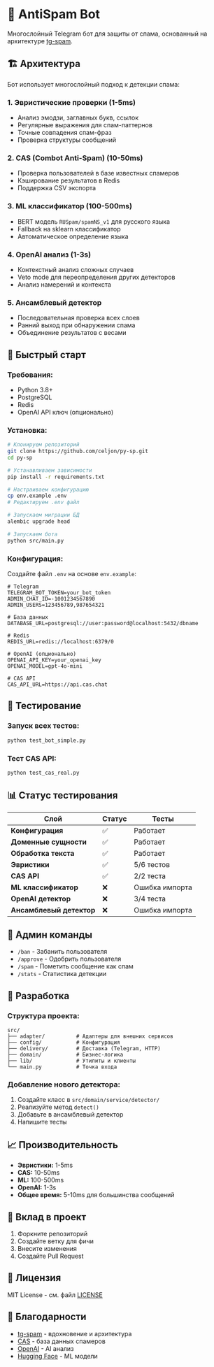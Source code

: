 # 🚫 AntiSpam Bot

Многослойный Telegram бот для защиты от спама, основанный на архитектуре [tg-spam](https://github.com/celjon/tg-spam).

## 🏗️ Архитектура

Бот использует многослойный подход к детекции спама:

### **1. Эвристические проверки (1-5ms)**
- Анализ эмодзи, заглавных букв, ссылок
- Регулярные выражения для спам-паттернов
- Точные совпадения спам-фраз
- Проверка структуры сообщений

### **2. CAS (Combot Anti-Spam) (10-50ms)**
- Проверка пользователей в базе известных спамеров
- Кэширование результатов в Redis
- Поддержка CSV экспорта

### **3. ML классификатор (100-500ms)**
- BERT модель `RUSpam/spamNS_v1` для русского языка
- Fallback на sklearn классификатор
- Автоматическое определение языка

### **4. OpenAI анализ (1-3s)**
- Контекстный анализ сложных случаев
- Veto mode для переопределения других детекторов
- Анализ намерений и контекста

### **5. Ансамблевый детектор**
- Последовательная проверка всех слоев
- Ранний выход при обнаружении спама
- Объединение результатов с весами

## 🚀 Быстрый старт

### **Требования:**
- Python 3.8+
- PostgreSQL
- Redis
- OpenAI API ключ (опционально)

### **Установка:**
```bash
# Клонируем репозиторий
git clone https://github.com/celjon/py-sp.git
cd py-sp

# Устанавливаем зависимости
pip install -r requirements.txt

# Настраиваем конфигурацию
cp env.example .env
# Редактируем .env файл

# Запускаем миграции БД
alembic upgrade head

# Запускаем бота
python src/main.py
```

### **Конфигурация:**
Создайте файл `.env` на основе `env.example`:

```env
# Telegram
TELEGRAM_BOT_TOKEN=your_bot_token
ADMIN_CHAT_ID=-1001234567890
ADMIN_USERS=123456789,987654321

# База данных
DATABASE_URL=postgresql://user:password@localhost:5432/dbname

# Redis
REDIS_URL=redis://localhost:6379/0

# OpenAI (опционально)
OPENAI_API_KEY=your_openai_key
OPENAI_MODEL=gpt-4o-mini

# CAS API
CAS_API_URL=https://api.cas.chat
```

## 🧪 Тестирование

### **Запуск всех тестов:**
```bash
python test_bot_simple.py
```

### **Тест CAS API:**
```bash
python test_cas_real.py
```

## 📊 Статус тестирования

| Слой | Статус | Тесты |
|------|--------|-------|
| **Конфигурация** | ✅ | Работает |
| **Доменные сущности** | ✅ | Работает |
| **Обработка текста** | ✅ | Работает |
| **Эвристики** | ✅ | 5/6 тестов |
| **CAS API** | ✅ | 2/2 теста |
| **ML классификатор** | ❌ | Ошибка импорта |
| **OpenAI детектор** | ❌ | 3/4 теста |
| **Ансамблевый детектор** | ❌ | Ошибка импорта |

## 🎯 Админ команды

- `/ban` - Забанить пользователя
- `/approve` - Одобрить пользователя
- `/spam` - Пометить сообщение как спам
- `/stats` - Статистика детекции

## 🔧 Разработка

### **Структура проекта:**
```
src/
├── adapter/          # Адаптеры для внешних сервисов
├── config/           # Конфигурация
├── delivery/         # Доставка (Telegram, HTTP)
├── domain/           # Бизнес-логика
├── lib/              # Утилиты и клиенты
└── main.py           # Точка входа
```

### **Добавление нового детектора:**
1. Создайте класс в `src/domain/service/detector/`
2. Реализуйте метод `detect()`
3. Добавьте в ансамблевый детектор
4. Напишите тесты

## 📈 Производительность

- **Эвристики:** 1-5ms
- **CAS:** 10-50ms
- **ML:** 100-500ms
- **OpenAI:** 1-3s
- **Общее время:** 5-10ms для большинства сообщений

## 🤝 Вклад в проект

1. Форкните репозиторий
2. Создайте ветку для фичи
3. Внесите изменения
4. Создайте Pull Request

## 📄 Лицензия

MIT License - см. файл [LICENSE](LICENSE)

## 🙏 Благодарности

- [tg-spam](https://github.com/celjon/tg-spam) - вдохновение и архитектура
- [CAS](https://cas.chat/) - база данных спамеров
- [OpenAI](https://openai.com/) - AI анализ
- [Hugging Face](https://huggingface.co/) - ML модели